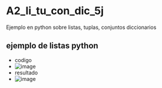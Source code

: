 # A2_li_tu_con_dic_5j
Ejemplo en python sobre listas, tuplas, conjuntos diccionarios
## ejemplo de listas python
- codigo
- ![image](https://github.com/user-attachments/assets/68c0c61b-472c-4c25-a7de-b4c00ed24351)
- resultado
- ![image](https://github.com/user-attachments/assets/6b1ba06d-d34d-4e4b-8534-9f97c0bc0f0c)

